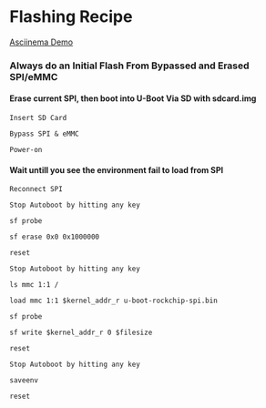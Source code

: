 # Flashing Recipe

[Asciinema Demo](https://asciinema.org/a/kSWswlC3jxwgrxGbu8Lc0redZ)

### Always do an Initial Flash From Bypassed and Erased SPI/eMMC

#### Erase current SPI, then boot into U-Boot Via SD with sdcard.img

`Insert SD Card`

`Bypass SPI & eMMC`

`Power-on`

#### Wait untill you see the environment fail to load from SPI

`Reconnect SPI`

`Stop Autoboot by hitting any key`

`sf probe`

`sf erase 0x0 0x1000000`

`reset`

`Stop Autoboot by hitting any key`

`ls mmc 1:1 /`

`load mmc 1:1 $kernel_addr_r u-boot-rockchip-spi.bin`

`sf probe`

`sf write $kernel_addr_r 0 $filesize`

`reset`

`Stop Autoboot by hitting any key`

`saveenv`

`reset`
